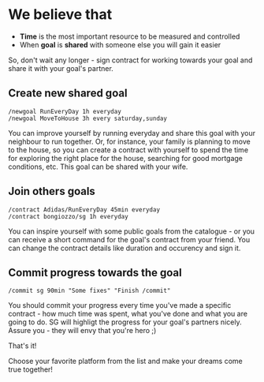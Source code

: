 We believe that
===============

- **Time** is the most important resource to be measured and controlled
- When **goal** is **shared** with someone else you will gain it easier

So, don't wait any longer - sign contract for working towards your goal and share it with your goal's partner.

## Create new shared goal
```
/newgoal RunEveryDay 1h everyday
/newgoal MoveToHouse 3h every saturday,sunday
```
You can improve yourself by running everyday and share this goal with your neighbour to run together.
Or, for instance, your family is planning to move to the house, so you can create a contract with yourself to spend the time for exploring the right place for the house, searching for good mortgage conditions, etc. This goal can be shared with your wife.


## Join others goals
```
/contract Adidas/RunEveryDay 45min everyday
/contract bongiozzo/sg 1h everyday
```
You can inspire yourself with some public goals from the catalogue - or you can receive a short command for the goal's contract from your friend. You can change the contract details like duration and occurency and sign it.


## Commit progress towards the goal
```
/commit sg 90min "Some fixes" "Finish /commit"
```
You should commit your progress every time you've made a specific contract - how much time was spent, what you've done and what you are going to do. SG will highligt the progress for your goal's partners nicely. Assure you - they will envy that you're hero ;)

That's it!

Choose your favorite platform from the list and make your dreams come true together!
